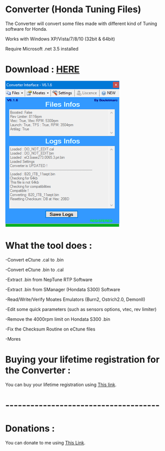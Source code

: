 # Converter (Honda Tuning Files)

The Converter will convert some files made with different kind of Tuning software for Honda.

Works with Windows XP/Vista/7/8/10 (32bit & 64bit)

Require Microsoft .net 3.5 installed

# Download : [HERE][]

![alt tag](https://raw.githubusercontent.com/bouletmarc/Converter/master/Files/GUI.png)


# What the tool does :

-Convert eCtune .cal to .bin

-Convert eCtune .bin to .cal

-Extract .bin from NepTune RTP Software

-Extract .bin from SManager (Hondata S300) Software

-Read/Write/Verify Moates Emulators (Burn2, Ostrich2.0, DemonII)

-Edit some quick parameters (such as sensors options, vtec, rev limiter)

-Remove the 4000rpm limit on Hondata S300 .bin

-Fix the Checksum Routine on eCtune files

-Mores

# Buying your lifetime registration for the Converter :

You can buy your lifetime registration using [This link][].

# -------------------------------------

# Donations :

You can donate to me using [This Link][].

[This Link]: <https://www.paypal.me/bouletmarc>
[This link]: <https://bmdevs.fwscheckout.com/>
[HERE]: <https://github.com/bouletmarc/Converter/archive/master.zip>
[BUY]: <https://bmdevs.fwscheckout.com/>

